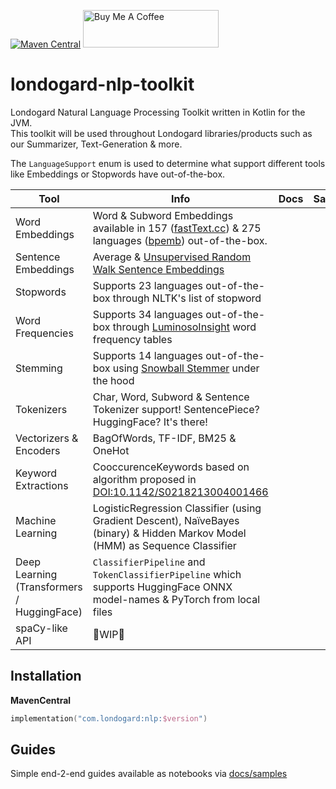 [![Maven Central](https://img.shields.io/maven-central/v/com.londogard/nlp.svg?label=Maven%20Central)](https://search.maven.org/search?q=g:%22com.londogard%22%20AND%20a:%22nlp%22)
<a href="https://www.buymeacoffee.com/hlondogard" target="_blank"><img src="https://cdn.buymeacoffee.com/buttons/v2/default-green.png" alt="Buy Me A Coffee" style="height: 60px !important;width: 217px !important;" ></a>

# londogard-nlp-toolkit
Londogard Natural Language Processing Toolkit written in Kotlin for the JVM.  
This toolkit will be used throughout Londogard libraries/products such as our Summarizer, Text-Generation & more.

The `LanguageSupport` enum is used to determine what support different tools like Embeddings or Stopwords have out-of-the-box.

| Tool                                       | Info                                                                                                                                                                                                                            | Docs | Samples |
|--------------------------------------------|---------------------------------------------------------------------------------------------------------------------------------------------------------------------------------------------------------------------------------|------|---------|
| Word Embeddings                            | Word & Subword Embeddings available in 157 ([fastText.cc](https://fasttext.cc)) & 275 languages ([bpemb](https://bpemb.h-its.org/)) out-of-the-box.                                                                             ||
| Sentence Embeddings                        | Average & [Unsupervised Random Walk Sentence Embeddings](https://aclanthology.org/W18-3012/)                                                                                                                                    ||
| Stopwords                                  | Supports 23 languages out-of-the-box through NLTK's list of stopword                                                                                                                                                            ||
| Word Frequencies                           | Supports 34 languages out-of-the-box through [LuminosoInsight](https://github.com/LuminosoInsight/wordfreq/) word frequency tables                                                                                              ||
| Stemming                                   | Supports 14 languages out-of-the-box using [Snowball Stemmer](https://snowballstem.org/) under the hood                                                                                                                         |
| Tokenizers                                 | Char, Word, Subword & Sentence Tokenizer support! SentencePiece? HuggingFace? It's there!                                                                                                                                       ||
| Vectorizers & Encoders                     | BagOfWords, TF-IDF, BM25 & OneHot                                                                                                                                                                                               ||
| Keyword Extractions                        | CooccurenceKeywords based on algorithm proposed in [DOI:10.1142/S0218213004001466](https://www.researchgate.net/publication/2572200_Keyword_Extraction_from_a_Single_Document_using_Word_Co-occurrence_Statistical_Information) ||
| Machine Learning                           | LogisticRegression Classifier (using Gradient Descent), NaïveBayes (binary) & Hidden Markov Model (HMM) as Sequence Classifier                                                                                                  ||
| Deep Learning (Transformers / HuggingFace) | `ClassifierPipeline` and `TokenClassifierPipeline` which supports HuggingFace ONNX model-names & PyTorch from local files                                                                                                       ||
| spaCy-like API                             | 🚧WIP🚧                                                                                                                                                                                                                         |||

## Installation

**MavenCentral**  
```kotlin
implementation("com.londogard:nlp:$version")
```

## Guides

Simple end-2-end guides available as notebooks via [docs/samples](https://github.com/londogard/londogard-nlp-toolkit/tree/main/docs/samples/e2e)